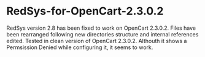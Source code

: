 # RedSys-for-OpenCart-2.3.0.2
RedSys version 2.8 has been fixed to work on OpenCart 2.3.0.2. 
Files have been rearranged following new directories structure and internal references edited. 
Tested in clean version of OpenCart 2.3.0.2.
Althouth it shows a Permsission Denied while configuring it, it seems to work.
